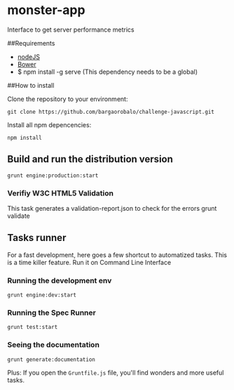 monster-app
===========
Interface to get server performance metrics

##Requirements
* [nodeJS](http://nodejs.org/)
* [Bower](http://bower.io/)
* $ npm install -g serve (This dependency needs to be a global)

##How to install

Clone the repository to your environment:

    git clone https://github.com/bargaorobalo/challenge-javascript.git

Install all npm depencencies:

    npm install


## Build and run the distribution version
    grunt engine:production:start

### Verifiy W3C HTML5 Validation
This task generates a validation-report.json to check for the errors
    grunt validate


## Tasks runner
For a fast development, here goes a few shortcut to automatized tasks. This is a time killer feature. Run it on Command Line Interface

### Running the development env
    grunt engine:dev:start

### Running the Spec Runner
    grunt test:start

### Seeing the documentation
    grunt generate:documentation


Plus: If you open the `Gruntfile.js` file, you'll find wonders and more useful tasks.

